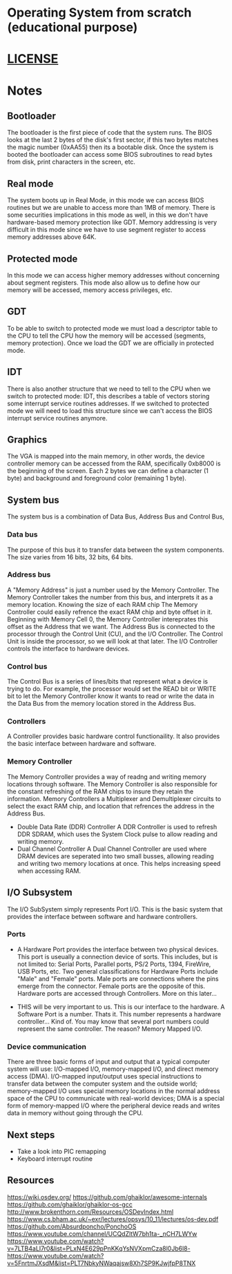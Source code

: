 # Operating System from scratch (educational purpose)

# [LICENSE](LICENSE)

# Notes

## Bootloader

The bootloader is the first piece of code that the system runs.
The BIOS looks at the last 2 bytes of the disk's first sector,
if this two bytes matches the magic number (0xAA55) then its
a bootable disk. Once the system is booted the bootloader can
access some BIOS subroutines to read bytes from disk, print
characters in the screen, etc.

## Real mode

The system boots up in Real Mode, in this mode we can access BIOS
routines but we are unable to access more than 1MB of memory. There
is some securities implications in this mode as well, in this we don't
have hardware-based memory protection like GDT. Memory addressing is very
difficult in this mode since we have to use segment register to access
memory addresses above 64K.

## Protected mode

In this mode we can access higher memory addresses without concerning about
segment registers. This mode also allow us to define how our memory will be
accessed, memory access privileges, etc.

## GDT

To be able to switch to protected mode we must load a descriptor table to the CPU
to tell the CPU how the memory will be accessed (segments, memory protection). Once
we load the GDT we are officially in protected mode.

## IDT

There is also another structure that we need to tell to the CPU when we switch to protected
mode: IDT, this describes a table of vectors storing some interrupt service routines addresses.
If we switched to protected mode we will need to load this structure since we can't access the
BIOS interrupt service routines anymore.

## Graphics

The VGA is mapped into the main memory, in other words, the device controller memory can be accessed
from the RAM, specifically 0xb8000 is the beginning of the screen. Each 2 bytes we can define a
character (1 byte) and background and foreground color (remaining 1 byte).

## System bus

The system bus is a combination of Data Bus, Address Bus and Control Bus,

### Data bus

The purpose of this bus it to transfer data between the system components.
The size varies from 16 bits, 32 bits, 64 bits.

### Address bus

A "Memory Address" is just a number used by the Memory Controller.
The Memory Controller takes the number from this bus, and interprets it as a memory location.
Knowing the size of each RAM chip The Memory Controller could easily
refrence the exact RAM chip and byte offset in it. Beginning with Memory Cell 0, the Memory
Controller intereprates this offset as the Address that we want.
The Address Bus is connected to the processor through the Control Unit (CU), and the I/O Controller. The Control Unit is inside the processor, so we will look at that later. The I/O Controller controls the interface to hardware devices.

### Control bus

The Control Bus is a series of lines/bits that represent what a device is trying to do. For example, the processor would set the READ bit or WRITE bit to let the Memory Controller know it wants to read or write the data in the Data Bus from the memory location stored in the Address Bus.

### Controllers

A Controller provides basic hardware control functionaility. It also provides the basic interface between hardware and software.

### Memory Controller

The Memory Controller provides a way of readng and writing memory locations through software. The Memory Controller is also responsible for the constant refreshing of the RAM chips to insure they retain the information.
Memory Controllers a Multiplexer and Demultiplexer circuits to select the exact RAM chip, and location that refrences the address in the Address Bus.

- Double Data Rate (DDR) Controller
  A DDR Controller is used to refresh DDR SDRAM, which uses the System Clock pulse to allow reading and writing memory.
- Dual Channel Controller
  A Dual Channel Controller are used where DRAM devices are seperated into two small busses, allowing reading and writing two memory locations at once. This helps increasing speed when accessing RAM.

## I/O Subsystem

The I/O SubSystem simply represents Port I/O. This is the basic system that provides the interface between software and hardware controllers.

### Ports

- A Hardware Port provides the interface between two physical devices. This port is useually a connection device of sorts. This includes, but is not limited to: Serial Ports, Parallel ports, PS/2 Ports, 1394, FireWire, USB Ports, etc.
  Two general classifications for Hardware Ports include "Male" and "Female" ports. Male ports are connections where the pins emerge from the connector. Female ports are the opposite of this. Hardware ports are accessed through Controllers. More on this later...

- THIS will be very important to us. This is our interface to the hardware. A Software Port is a number. Thats it. This number represents a hardware controller... Kind of. You may know that several port numbers could represent the same controller. The reason? Memory Mapped I/O.

### Device communication
There are three basic forms of input and output that a typical computer system will use: I/O-mapped I/O, memory-mapped I/O, and direct memory access (DMA). I/O-mapped input/output uses special instructions to transfer data between the computer system and the outside world; memory-mapped I/O uses special memory locations in the normal address space of the CPU to communicate with real-world devices; DMA is a special form of memory-mapped I/O where the peripheral device reads and writes data in memory without going through the CPU.


## Next steps

- Take a look into PIC remapping
- Keyboard interrupt routine

## Resources

https://wiki.osdev.org/
https://github.com/ghaiklor/awesome-internals
https://github.com/ghaiklor/ghaiklor-os-gcc
http://www.brokenthorn.com/Resources/OSDevIndex.html
https://www.cs.bham.ac.uk/~exr/lectures/opsys/10_11/lectures/os-dev.pdf
https://github.com/Absurdponcho/PonchoOS
https://www.youtube.com/channel/UCQdZltW7bh1ta-_nCH7LWYw
https://www.youtube.com/watch?v=7LTB4aLI7r0&list=PLxN4E629pPnKKqYsNVXpmCza8l0Jb6l8-
https://www.youtube.com/watch?v=5FnrtmJXsdM&list=PLT7NbkyNWaqajsw8Xh7SP9KJwjfpP8TNX
